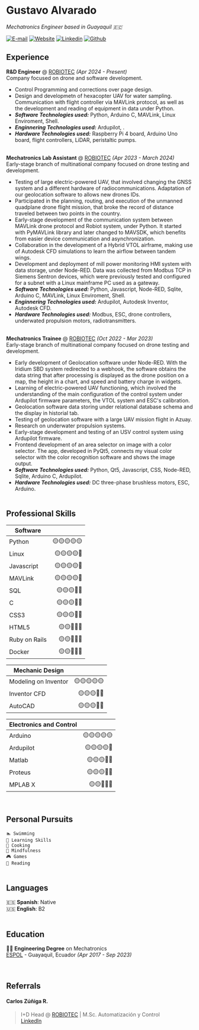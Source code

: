 # Gustavo Alvarado

*Mechatronics Engineer based in Guayaquil 🇪🇨* <br>

[![E-mail](https://img.shields.io/badge/E--mail-white?style=for-the-badge&logo=protonmail)](mailto:igoutta@protonmail.com) 
[![Website](https://img.shields.io/badge/CV-turquoise?style=for-the-badge&logo=githubpages&logoSize=auto)](https://igoutta.github.io/igoutta/) 
[![Linkedin](https://img.shields.io/badge/Linked--in-002c4f?style=for-the-badge&logo=linkedin)](https://www.linkedin.com/in/igoutta/) 
[![Github](https://img.shields.io/badge/Github-black?style=for-the-badge&logo=github)](https://github.com/igoutta/)

<!-- This content will not appear in the rendered Markdown -->

## Experience

**R&D Engineer** @ [ROBIOTEC](https://robiotec.ec/) *(Apr 2024 - Present)* <br>
Company focused on drone and software development.

- Control Programming and corrections over page design.
- Design and developmetn of hexacopter UAV for water sampling. Communication with flight controller via MAVLink protocol, as well as the development and reading of equipment in data under Python. 
- ***Software Technologies used:*** Python, Arduino C, MAVLink, Linux Enviroment, Shell.
- ***Enginnering Technologies used:*** Ardupilot, .
- ***Hardware Technologies used:*** Raspberry Pi 4 board, Arduino Uno board, flight controllers, LiDAR, peristaltic pumps.
<br><br>

**Mechatronics Lab Assistant** @ [ROBIOTEC](https://robiotec.ec/) *(Apr 2023 - March 2024)* <br>
Early-stage branch of multinational company focused on drone testing and development.

- Testing of large electric-powered UAV, that involved changing the GNSS system and a different hardware of radiocommunications. Adaptation of our geolocation software to allows new drones IDs.
- Participated in the planning, routing, and execution of the unmanned quadplane drone flight mission, that broke the record of distance traveled between two points in the country.
- Early-stage development of the communication system between MAVLink drone protocol and Robiot system, under Python. It started with PyMAVLink library and later changed to MAVSDK, which benefits from easier device communication and asynchronization.
- Collaboration in the development of a Hybrid VTOL airframe, making use of Autodesk CFD simulations to learn the airflow between tandem wings.
- Development and deployment of mill power monitoring HMI system with data storage, under Node-RED. Data was collected from Modbus TCP in Siemens Sentron devices, which were previously tested and configured for a subnet with a Linux mainframe PC used as a gateway.
- ***Software Technologies used:*** Python, Javascript, Node-RED, Sqlite, Arduino C, MAVLink, Linux Enviroment, Shell.
- ***Enginnering Technologies used:*** Ardupilot, Autodesk Inventor, Autodesk CFD.
- ***Hardware Technologies used:*** Modbus, ESC, drone controllers, underwated propulsion motors, radiotransmitters.
<br><br>

**Mechatronics Trainee** @ [ROBIOTEC](https://robiotec.ec/) *(Oct 2022 - Mar 2023)* <br>
Early-stage branch of multinational company focused on drone testing and development.

- Early development of Geolocation software under Node-RED. With the Iridium SBD system redirected to a webhook, the software obtains the data string that after processing is displayed as the drone position on a map, the height in a chart, and speed and battery charge in widgets.
- Learning of electric-powered UAV functioning, which involved the understanding of the main configuration of the control system under Ardupilot firmware parameters, the VTOL system and ESC's calibration.
- Geolocation software data storing under relational database schema and the display in historial tab.
- Testing of geolocation software with a large UAV mission flight in Azuay.
- Research on underwater propulsion systems.
- Early-stage development and testing of an USV control system using Ardupilot firmware.
- Frontend development of an area selector on image with a color selector. The app, developed in PyQt5, connects my visual color selector with the color recognition software and shows the image output.
- ***Software Technologies used:*** Python, Qt5, Javascript, CSS, Node-RED, Sqlite, Arduino C, Ardupilot.
- ***Hardware Technologies used:*** DC three-phase brushless motors, ESC, Arduino.
<br><br>

## Professional Skills

|Software      |            |
|--------------|-----------:|
|Python        |🟡🟡🟡🟡🟡|
|Linux         |🟡🟡🟡🟡🔵|
|Javascript    |🟡🟡🟡🟡🔵|
|MAVLink       |🟡🟡🟡🟡🔵|
|SQL           |🟡🟡🟡🔵🔵|
|C             |🟡🟡🟡🔵🔵|
|CSS3          |🟡🟡🟡🔵🔵|
|HTML5         |🟡🟡🔵🔵🔵|
|Ruby on Rails |🟡🟡🔵🔵🔵|
|Docker        |🟡🟡🔵🔵🔵|

|Mechanic Design      |            |
|---------------------|-----------:|
|Modeling on Inventor |🟡🟡🟡🟡🟡|
|Inventor CFD         |🟡🟡🟡🔵🔵|
|AutoCAD              |🟡🟡🟡🔵🔵|

|Electronics and Control|   |
|---------------|----------:|
|Arduino       |🟡🟡🟡🟡🟡|
|Ardupilot     |🟡🟡🟡🟡🔵|
|Matlab        |🟡🟡🟡🔵🔵|
|Proteus       |🟡🟡🟡🔵🔵|
|MPLAB X       |🟡🟡🔵🔵🔵|

<br>

## Personal Pursuits

`🏊 Swimming`<br>
`📑 Learning Skills`<br>
`🍳 Cooking`<br>
`🧘 Mindfulness`<br>
`🎮 Games`<br>
`📖 Reading`<br>
<br>

## Languages

🇪🇸 **Spanish**: Native <br>
🇺🇸 **English**: B2
<br><br>

## Education

🧑‍💻 **Engineering Degree** on Mechatronics<br>
[ESPOL](https://www.espol.edu.ec/) - Guayaquil, Ecuador *(Apr 2017 - Sep 2023)* <br>
<br><br>

## Referrals

#### Carlos Zúñiga R.

> I+D Head @ [ROBIOTEC](https://robiotec.ec/) | M.Sc. Automatización y Control<br>
> [LinkedIn](https://www.linkedin.com/in/carlosazr/)

<br><br>
